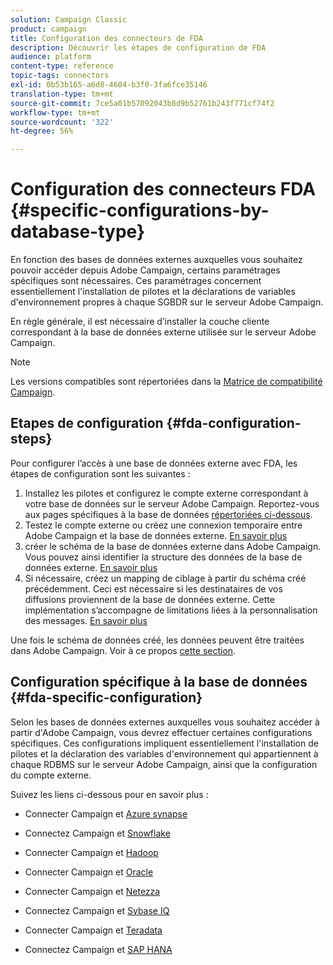 ```yaml
---
solution: Campaign Classic
product: campaign
title: Configuration des connecteurs de FDA
description: Découvrir les étapes de configuration de FDA
audience: platform
content-type: reference
topic-tags: connectors
exl-id: 0b53b165-a6d8-4604-b3f0-3fa6fce35146
translation-type: tm+mt
source-git-commit: 7ce5a01b57092043b8d9b52761b243f771cf74f2
workflow-type: tm+mt
source-wordcount: '322'
ht-degree: 56%

---
```


# Configuration des connecteurs FDA {#specific-configurations-by-database-type}

En fonction des bases de données externes auxquelles vous souhaitez pouvoir accéder depuis Adobe Campaign, certains paramétrages spécifiques sont nécessaires. Ces paramétrages concernent essentiellement l&#39;installation de pilotes et la déclarations de variables d&#39;environnement propres à chaque SGBDR sur le serveur Adobe Campaign.

En règle générale, il est nécessaire d’installer la couche cliente correspondant à la base de données externe utilisée sur le serveur Adobe Campaign.

>[!NOTE]
>
>Les versions compatibles sont répertoriées dans la [Matrice de compatibilité Campaign](../../rn/using/compatibility-matrix.md#FederatedDataAccessFDA).


## Etapes de configuration {#fda-configuration-steps}

Pour configurer l’accès à une base de données externe avec FDA, les étapes de configuration sont les suivantes :

1. Installez les pilotes et configurez le compte externe correspondant à votre base de données sur le serveur Adobe Campaign. Reportez-vous aux pages spécifiques à la base de données [répertoriées ci-dessous](#fda-specific-configuration).
1. Testez le compte externe ou créez une connexion temporaire entre Adobe Campaign et la base de données externe. [En savoir plus](../../installation/using/connecting-to-database.md)
1. créer le schéma de la base de données externe dans Adobe Campaign. Vous pouvez ainsi identifier la structure des données de la base de données externe. [En savoir plus](../../installation/using/creating-data-schema.md)
1. Si nécessaire, créez un mapping de ciblage à partir du schéma créé précédemment. Ceci est nécessaire si les destinataires de vos diffusions proviennent de la base de données externe. Cette implémentation s’accompagne de limitations liées à la personnalisation des messages. [En savoir plus](../../installation/using/defining-data-mapping.md)

Une fois le schéma de données créé, les données peuvent être traitées dans Adobe Campaign. Voir à ce propos [cette section](../../workflow/using/accessing-an-external-database--fda-.md).

## Configuration spécifique à la base de données {#fda-specific-configuration}

Selon les bases de données externes auxquelles vous souhaitez accéder à partir d&#39;Adobe Campaign, vous devrez effectuer certaines configurations spécifiques. Ces configurations impliquent essentiellement l&#39;installation de pilotes et la déclaration des variables d&#39;environnement qui appartiennent à chaque RDBMS sur le serveur Adobe Campaign, ainsi que la configuration du compte externe.

Suivez les liens ci-dessous pour en savoir plus :

* Connecter Campaign et [Azure synapse](../../installation/using/configure-fda-synapse.md)

* Connectez Campaign et [Snowflake](../../installation/using/configure-fda-snowflake.md)

* Connecter Campaign et [Hadoop](../../installation/using/configure-fda-hadoop.md)

* Connecter Campaign et [Oracle](../../installation/using/configure-fda-oracle.md)

* Connecter Campaign et [Netezza](../../installation/using/configure-fda-netezza.md)

* Connectez Campaign et [Sybase IQ](../../installation/using/configure-fda-sybase.md)

* Connecter Campaign et [Teradata](../../installation/using/configure-fda-teradata.md)

* Connectez Campaign et [SAP HANA](../../installation/using/configure-fda-sap-hana.md)
